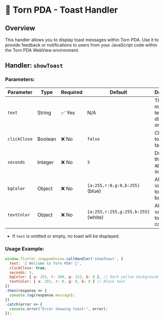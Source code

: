 # 📲 Torn PDA - Toast Handler

## Overview
This handler allows you to display toast messages within Torn PDA. Use it to provide feedback or notifications to users from your JavaScript code within the Torn PDA WebView environment.

## Handler: `showToast`

### Parameters:
| Parameter    | Type    | Required | Default                           | Description                                 |
|--------------|---------|----------|-----------------------------------|---------------------------------------------|
| `text`       | String  | ✅ Yes   | N/A                               | The message text displayed on the toast     |
| `clickClose` | Boolean | ❌ No    | `false`                           | Closes toast when tapped                    |
| `seconds`    | Integer | ❌ No    | `3`                               | Duration the toast appears on screen        |
| `bgColor`    | Object  | ❌ No    | `{a:255,r:0,g:0,b:255}` (blue)    | ARGB values for toast background            |
| `textColor`  | Object  | ❌ No    | `{a:255,r:255,g:255,b:255}` (white)| ARGB values for toast text color            |

- If `text` is omitted or empty, no toast will be displayed.

### Usage Example:
```javascript
window.flutter_inappwebview.callHandler('showToast', {
  text: '📱 Welcome to Torn PDA! 📱',
  clickClose: true,
  seconds: 5,
  bgColor: { a: 255, r: 204, g: 153, b: 0 }, // Dark yellow background
  textColor: { a: 255, r: 0, g: 0, b: 0 } // Black text
})
.then(response => {
  console.log(response.message);
})
.catch(error => {
  console.error("Error showing toast:", error);
});
